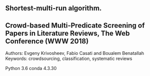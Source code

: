 ## Shortest-multi-run algorithm.
## Crowd-based Multi-Predicate Screening of Papers in Literature Reviews, The Web Conference (WWW 2018)

Authors: Evgeny Krivosheev, Fabio Casati and Boualem Benatallah
Keywords: crowdsourcing, classification, systematic reviews

Python 3.6
conda 4.3.30